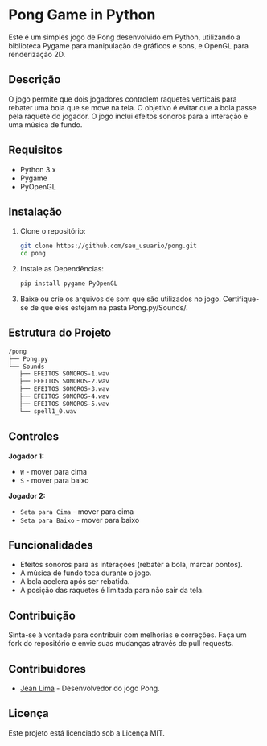 # Pong Game in Python

Este é um simples jogo de Pong desenvolvido em Python, utilizando a biblioteca Pygame para manipulação de gráficos e sons, e OpenGL para renderização 2D.

## Descrição

O jogo permite que dois jogadores controlem raquetes verticais para rebater uma bola que se move na tela. O objetivo é evitar que a bola passe pela raquete do jogador. O jogo inclui efeitos sonoros para a interação e uma música de fundo.

## Requisitos

- Python 3.x
- Pygame
- PyOpenGL

## Instalação

1. Clone o repositório:

   ```bash
   git clone https://github.com/seu_usuario/pong.git
   cd pong

   ```

2. Instale as Dependências:

   ```bash
   pip install pygame PyOpenGL

   ```

3. Baixe ou crie os arquivos de som que são utilizados no jogo. Certifique-se de que eles estejam na pasta Pong.py/Sounds/.
## Estrutura do Projeto

 ```bash
 /pong
├── Pong.py
└── Sounds
    ├── EFEITOS SONOROS-1.wav
    ├── EFEITOS SONOROS-2.wav
    ├── EFEITOS SONOROS-3.wav
    ├── EFEITOS SONOROS-4.wav
    ├── EFEITOS SONOROS-5.wav
    └── spell1_0.wav
 ```
## Controles

**Jogador 1:**

- `W` - mover para cima
- `S` - mover para baixo

**Jogador 2:**

- `Seta para Cima` - mover para cima
- `Seta para Baixo` - mover para baixo

## Funcionalidades

- Efeitos sonoros para as interações (rebater a bola, marcar pontos).
- A música de fundo toca durante o jogo.
- A bola acelera após ser rebatida.
- A posição das raquetes é limitada para não sair da tela.

## Contribuição

Sinta-se à vontade para contribuir com melhorias e correções. Faça um fork do repositório e envie suas mudanças através de pull requests.

## Contribuidores

- [Jean Lima](https://github.com/jeanlima2112) - Desenvolvedor do jogo Pong.



## Licença

Este projeto está licenciado sob a Licença MIT.


